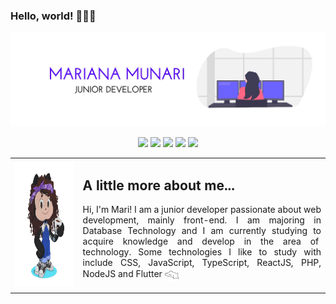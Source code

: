 ### Hello, world! :metal::woman_technologist: 
<img src="https://github.com/marimunari/marimunari/blob/main/banner.jpg">
<p align="center">
  <a href="https://br.linkedin.com/in/mariana-munari" target="_blank"><img src="https://img.shields.io/badge/LinkedIn-0077B5?style=for-the-badge&logo=linkedin&logoColor=white"></a>
  <a href="mailto:marianamunari4@gmail.com" target="_blank"><img src="https://img.shields.io/badge/Gmail-D14836?style=for-the-badge&logo=gmail&logoColor=white"></a>
  <a href="https://api.whatsapp.com/send?phone=5514996978954" target="_blank"><img src="https://img.shields.io/badge/WhatsApp-25D366?style=for-the-badge&logo=whatsapp&logoColor=white"></a>
  <a href="https://www.facebook.com/mariana.munari.1" target="_blank"><img src="https://img.shields.io/badge/Facebook-1877F2?style=for-the-badge&logo=facebook&logoColor=white"></a>
  <a href="https://www.instagram.com/marimunari/" target="_blank"><img src="https://img.shields.io/badge/Instagram-E4405F?style=for-the-badge&logo=instagram&logoColor=white"></a>
</p>
<table>
  <tbody>
    <tr>
      <td>
        <img src="https://github.com/marimunari/marimunari/blob/main/octocat.jpeg" width="680px" height="200px">
      </td>
      <td>
        <h2>A little more about me...</h2>
        <p align="justify">Hi, I'm Mari! I am a junior developer passionate about web development, mainly front-end. I am majoring in Database Technology and I am currently studying to     acquire knowledge and develop in the area of ​​technology. Some technologies I like to study with include CSS, JavaScript, TypeScript, ReactJS, PHP, NodeJS and   Flutter 
       <img src="https://github.com/Denver-Devs/emojis/blob/master/the_goods/bongo-cat.gif" width="22px" height=22px" align="center">
        </p>
      </td>
     </tr>                                                                                                                            
  </tbody>
</table>                                                                                                                                                                           
